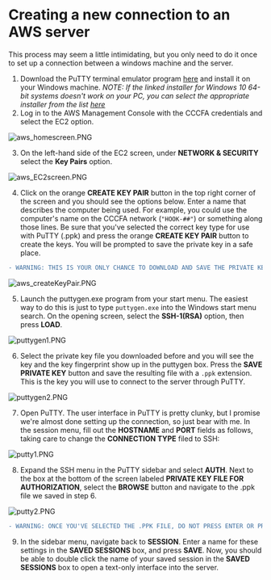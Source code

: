 # Creating a new connection to an AWS server

This process may seem a little intimidating, but you only need to do it once to set up a connection between a windows machine and the server. 

1. Download the PuTTY terminal emulator program [here](https://the.earth.li/~sgtatham/putty/latest/w64/putty-64bit-0.74-installer.msi) and install it on your Windows machine. *NOTE: If the linked installer for Windows 10 64-bit systems doesn't work on your PC, you can select the appropriate installer from the list [here](https://www.chiark.greenend.org.uk/~sgtatham/putty/latest.html)*
2. Log in to the AWS Management Console with the CCCFA credentials and select the EC2 option.

![aws_homescreen.PNG](/SupportingFiles/aws1.PNG)

3. On the left-hand side of the EC2 screen, under **NETWORK & SECURITY** select the **Key Pairs** option.

![aws_EC2screen.PNG](/SupportingFiles/aws2.PNG)

4. Click on the orange **CREATE KEY PAIR** button in the top right corner of the screen and you should see the options below. Enter a name that describes the computer being used. For example, you could use the computer's name on the CCCFA network (`"HOOK-##"`) or something along those lines. Be sure that you've selected the correct key type for use with PuTTY (.ppk) and press the orange **CREATE KEY PAIR** button to create the keys. You will be prompted to save the private key in a safe place. 

```diff
- WARNING: THIS IS YOUR ONLY CHANCE TO DOWNLOAD AND SAVE THE PRIVATE KEY SO DO NOT IGNORE IT OR LOSE THE FILE
```

![aws_createKeyPair.PNG](/SupportingFiles/aws3.PNG)

5. Launch the puttygen.exe program from your start menu. The easiest way to do this is just to type `puttygen.exe` into the Windows start menu search. On the opening screen, select the **SSH-1(RSA)** option, then press **LOAD**.

![puttygen1.PNG](/SupportingFiles/puttygen1.PNG)

6. Select the private key file you downloaded before and you will see the key and the key fingerprint show up in the puttygen box. Press the **SAVE PRIVATE KEY** button and save the resulting file with a `.ppk` extension. This is the key you will use to connect to the server through PuTTY.

![puttygen2.PNG](/SupportingFiles/puttygen2.PNG)

7. Open PuTTY. The user interface in PuTTY is pretty clunky, but I promise we're almost done setting up the connection, so just bear with me. In the session menu, fill out the **HOSTNAME** and **PORT** fields as follows, taking care to change the **CONNECTION TYPE** filed to SSH:

![putty1.PNG](/SupportingFiles/putty1.PNG)

8. Expand the SSH menu in the PuTTY sidebar and select **AUTH**. Next to the box at the bottom of the screen labeled **PRIVATE KEY FILE FOR AUTHORIZATION**, select the **BROWSE** button and navigate to the .ppk file we saved in step 6. 

![putty2.PNG](/SupportingFiles/putty2.PNG)

```diff
- WARNING: ONCE YOU'VE SELECTED THE .PPK FILE, DO NOT PRESS ENTER OR PRESS THE OPEN BUTTON IN THE MAIN PUTTY WINDOW OR YOU WILL NEED TO REPEAT THIS PROCESS
```

9. In the sidebar menu, navigate back to **SESSION**. Enter a name for these settings in the **SAVED SESSIONS** box, and press **SAVE**. Now, you should be able to double click the name of your saved session in the **SAVED SESSIONS** box to open a text-only interface into the server. 
